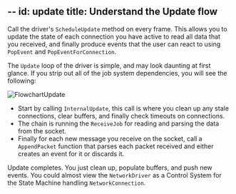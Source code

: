 --
id: update
title: Understand the Update flow
---

Call the driver's `ScheduleUpdate` method on every frame. This allows you to update the state of each connection you have active to read all data that you received, and finally produce events that the user can react to using `PopEvent` and `PopEventForConnection`.

The `Update` loop of the driver is simple, and may look daunting at first glance. If you strip out all of the job system dependencies, you will see the following:

![FlowchartUpdate](/img/transport/com.unity.transport.driver.png)

* Start by calling `InternalUpdate`, this call is where you clean up any stale connections, clear buffers, and finally check timeouts on connections.
* The chain is running the `ReceiveJob` for reading and parsing the data from the socket.
* Finally for each new message you receive on the socket, call a `AppendPacket` function that parses each packet received and either creates an event for it or discards it.

Update completes. You just clean up, populate buffers, and push new events. You could almost view the `NetworkDriver` as a Control System for the State Machine handling 
`NetworkConnection`.

